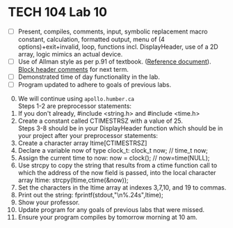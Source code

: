 # TECH 104 Lab 10
- [ ] Present, compiles, comments, input, symbolic replacement macro constant, calculation, formatted output, menu of (4 options)+exit+invalid, loop, functions incl. DisplayHeader, use of a 2D array, logic mimics an actual device.   
- [ ] Use of Allman style as per p.91 of textbook. ([Reference document](https://humberital-my.sharepoint.com/:w:/g/personal/mdrk0011_humber_ca/Ee6iBqaMJXtFih6kvjZc_7wBI6vaY4SiIN5vI1bv3Pgc0A?e=u313bQ)). [Block header comments](https://humberital-my.sharepoint.com/:w:/g/personal/mdrk0011_humber_ca/EX1PI19k0QJMhJcO7TVT_ZIBe6tfS2Ui1wOu7ayLgyAb8w?e=Tb0L3j) for next term.   
- [ ] Demonstrated time of day functionality in the lab.
- [ ] Program updated to adhere to goals of previous labs.

0.  We will continue using ```apollo.humber.ca```   
Steps 1-2 are preprocessor statements:
1.  If you don't already, #include <string.h> and #include <time.h>
2.  Create a constant called CTIMESTRSZ with a value of 25.   
Steps 3-8 should be in your DisplayHeader function which should be in your project after your preprocessor statements:
3.  Create a character array ltime[CTIMESTRSZ] 
4.  Declare a variable now of type clock_t: clock_t now; // time_t now;   
5.  Assign the current time to now: now = clock(); // now=time(NULL);   
6.  Use strcpy to copy the string that results from a ctime function call to which the address of the now field is passed, into the local character array ltime: strcpy(ltime,ctime(&now));
7.  Set the characters in the ltime array at indexes 3,7,10, and 19 to commas.
8.  Print out the string: fprintf(stdout,"\n%.24s",ltime);
9.  Show your professor.
10. Update program for any goals of previous labs that were missed.
11. Ensure your program compiles by tomorrow morning at 10 am.
